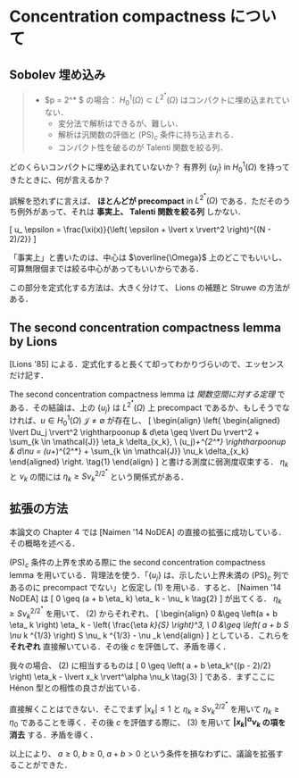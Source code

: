 # Concentration compactness について

## Sobolev 埋め込み

> - $p = 2^* $ の場合： $H_ 0^1(\Omega) \subset L^ {2^ *}(\Omega)$ はコンパクトに埋め込まれていない．
>   - 変分法で解析はできるが、難しい．
>   - 解析は汎関数の評価と $(\text{PS})_c$ 条件に持ち込まれる．
>   - コンパクト性を破るのが Talenti 関数を絞る列．

どのくらいコンパクトに埋め込まれていないか？ 有界列 $\{ u _j \}$ in $H _0^1(\Omega)$ を持ってきたときに、何が言えるか？

誤解を恐れずに言えば、 **ほとんどが precompact** in $L^ {2^ *}(\Omega)$ である．ただそのうち例外があって、それは **事実上、 Talenti 関数を絞る列** しかない．

\[
  u_ \epsilon = \frac{\xi(x)}{\left( \epsilon + \lvert x \rvert^2 \right)^{(N - 2)/2}}
\]

「事実上」と書いたのは、中心は $\overline{\Omega}$ 上のどこでもいいし、可算無限個までは絞る中心があってもいいからである．

この部分を定式化する方法は、大きく分けて、 Lions の補題と Struwe の方法がある．

## The second concentration compactness lemma by Lions

[Lions '85] による．定式化すると長くて却ってわかりづらいので、エッセンスだけ記す．

The second concentration compactness lemma は *関数空間に対する定理* である．その結論は、上の $\{ u_ j \}$ は $L^ {2^ *}(\Omega)$ 上 precompact であるか、もしそうでなければ、$u \in H_0^1(\Omega)$ $\mathcal{J} \neq \emptyset$ が存在し、
\[
\begin{align}
  \left\{
  \begin{aligned}
    \lvert Du_j \rvert^2 \rightharpoonup & d\eta
    \geq \lvert Du \rvert^2 + \sum_{k \in \mathcal{J}}
    \eta_k \delta_{x_k},     \\
    (u_j)_+^{2^*} \rightharpoonup & d\nu
    = (u_+)^{2^*} + \sum_{k \in \mathcal{J}}
    \nu_k \delta_{x_k}
  \end{aligned}
  \right. \tag{1}
\end{align}
\]
と書ける測度に弱測度収束する． $\eta _k$ と $\nu _k$ の間には $\eta _k \geq S \nu _k^{2/2^*}$ という関係式がある．

## 拡張の方法

本論文の Chapter 4 では [Naimen '14 NoDEA] の直接の拡張に成功している．その概略を述べる．

$(\text{PS})_ c$ 条件の上界を求める際に the second concentration compactness lemma を用いている．背理法を使う．「$\{ u_ j \}$ は、示したい上界未満の $(\text{PS})_ c$ 列であるのに precompact でない」と仮定し (1) を用いる．すると、 [Naimen '14 NoDEA] は
\[
  0 \geq (a + b \eta_ k) \eta_ k - \nu_ k \tag{2}
\]
が出てくる． $\eta _k \geq S \nu _k^{2/2^*}$ を用いて、 (2) からそれぞれ、
\[
  \begin{align}
    0 &\geq \left(a + b \eta_ k \right) \eta_ k - \left( \frac{\eta _k}{S} \right)^3, \\
    0 &\geq \left( a + b S \nu_ k ^{1/3} \right) S \nu_ k ^{1/3} - \nu _k
  \end{align}
\]
としている．これらを **それぞれ** 直接解いている．その後 $c$ を評価して、矛盾を導く．

我々の場合、 (2) に相当するものは
\[
  0 \geq \left( a + b \eta_k^{(p - 2)/2} \right) \eta_k - \lvert x_k \rvert^\alpha \nu_k \tag{3}
\]
である．まずここに Hénon 型との相性の良さが出ている．

直接解くことはできない．そこでまず $\lvert x_ k \rvert \leq 1$ と $\eta_ k \geq S \nu_ k^{2/2^*}$ を用いて $\eta_ k \geq \eta_ 0$ であることを導く．その後 $c$ を評価する際に、 (3) を用いて **$\lvert x_k \rvert^\alpha \nu_k$ の項を消去** する．矛盾を導く．

以上により、 $a \geq 0$, $b \geq 0$, $a + b > 0$ という条件を損なわずに、議論を拡張することができた．